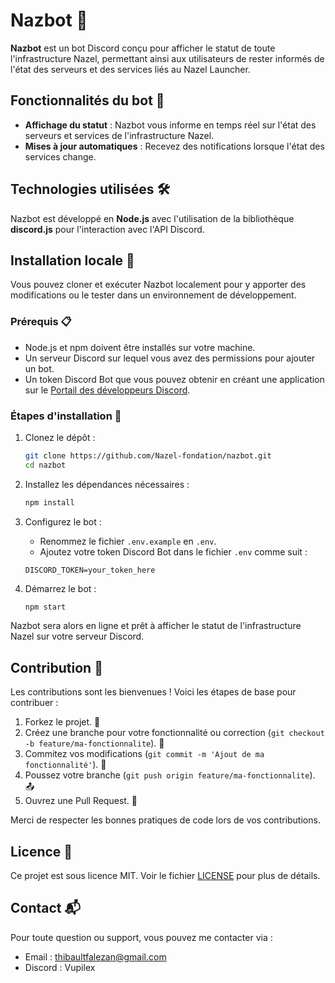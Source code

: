 # Nazbot 🤖

**Nazbot** est un bot Discord conçu pour afficher le statut de toute l'infrastructure Nazel, permettant ainsi aux utilisateurs de rester informés de l'état des serveurs et des services liés au Nazel Launcher.

## Fonctionnalités du bot 🔧

- **Affichage du statut** : Nazbot vous informe en temps réel sur l'état des serveurs et services de l'infrastructure Nazel.
- **Mises à jour automatiques** : Recevez des notifications lorsque l'état des services change.

## Technologies utilisées 🛠️

Nazbot est développé en **Node.js** avec l'utilisation de la bibliothèque **discord.js** pour l'interaction avec l'API Discord.

## Installation locale 🚀

Vous pouvez cloner et exécuter Nazbot localement pour y apporter des modifications ou le tester dans un environnement de développement.

### Prérequis 📋

- Node.js et npm doivent être installés sur votre machine.
- Un serveur Discord sur lequel vous avez des permissions pour ajouter un bot.
- Un token Discord Bot que vous pouvez obtenir en créant une application sur le [Portail des développeurs Discord](https://discord.com/developers/applications).

### Étapes d'installation 🔧

1. Clonez le dépôt :

    ```bash
    git clone https://github.com/Nazel-fondation/nazbot.git
    cd nazbot
    ```

2. Installez les dépendances nécessaires :

    ```bash
    npm install
    ```

3. Configurez le bot :

    - Renommez le fichier `.env.example` en `.env`.
    - Ajoutez votre token Discord Bot dans le fichier `.env` comme suit :

    ```
    DISCORD_TOKEN=your_token_here
    ```

4. Démarrez le bot :

    ```bash
    npm start
    ```

Nazbot sera alors en ligne et prêt à afficher le statut de l'infrastructure Nazel sur votre serveur Discord.

## Contribution 🤝

Les contributions sont les bienvenues ! Voici les étapes de base pour contribuer :

1. Forkez le projet. 🍴
2. Créez une branche pour votre fonctionnalité ou correction (`git checkout -b feature/ma-fonctionnalite`). 🌿
3. Commitez vos modifications (`git commit -m 'Ajout de ma fonctionnalité'`). 💬
4. Poussez votre branche (`git push origin feature/ma-fonctionnalite`). 📤
5. Ouvrez une Pull Request. 🔄

Merci de respecter les bonnes pratiques de code lors de vos contributions.

## Licence 📄

Ce projet est sous licence MIT. Voir le fichier [LICENSE](./LICENSE) pour plus de détails.

## Contact 📬

Pour toute question ou support, vous pouvez me contacter via :

- Email : thibaultfalezan@gmail.com
- Discord : Vupilex